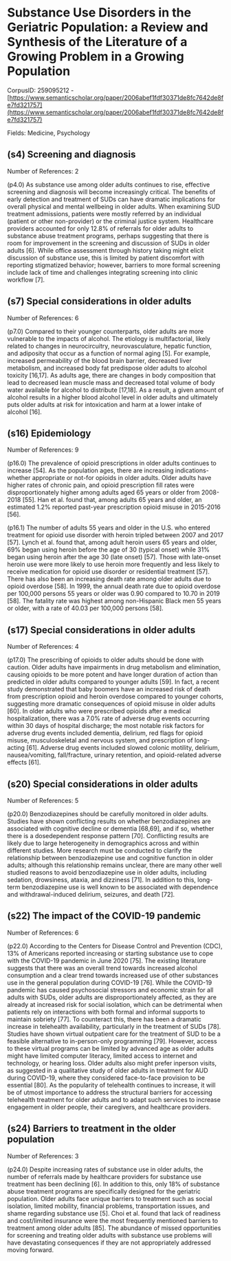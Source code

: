 # Substance Use Disorders in the Geriatric Population: a Review and Synthesis of the Literature of a Growing Problem in a Growing Population

CorpusID: 259095212 - [https://www.semanticscholar.org/paper/2006abef1fdf30371de8fc7642de8fe7fd321757](https://www.semanticscholar.org/paper/2006abef1fdf30371de8fc7642de8fe7fd321757)

Fields: Medicine, Psychology

## (s4) Screening and diagnosis
Number of References: 2

(p4.0) As substance use among older adults continues to rise, effective screening and diagnosis will become increasingly critical. The benefits of early detection and treatment of SUDs can have dramatic implications for overall physical and mental wellbeing in older adults. When examining SUD treatment admissions, patients were mostly referred by an individual (patient or other non-provider) or the criminal justice system. Healthcare providers accounted for only 12.8% of referrals for older adults to substance abuse treatment programs, perhaps suggesting that there is room for improvement in the screening and discussion of SUDs in older adults [6]. While office assessment through history taking might elicit discussion of substance use, this is limited by patient discomfort with reporting stigmatized behavior; however, barriers to more formal screening include lack of time and challenges integrating screening into clinic workflow [7].
## (s7) Special considerations in older adults
Number of References: 6

(p7.0) Compared to their younger counterparts, older adults are more vulnerable to the impacts of alcohol. The etiology is multifactorial, likely related to changes in neurocircuitry, neurovasculature, hepatic function, and adiposity that occur as a function of normal aging [5]. For example, increased permeability of the blood brain barrier, decreased liver metabolism, and increased body fat predispose older adults to alcohol toxicity [16,17]. As adults age, there are changes in body composition that lead to decreased lean muscle mass and decreased total volume of body water available for alcohol to distribute [17,18]. As a result, a given amount of alcohol results in a higher blood alcohol level in older adults and ultimately puts older adults at risk for intoxication and harm at a lower intake of alcohol [16].
## (s16) Epidemiology
Number of References: 9

(p16.0) The prevalence of opioid prescriptions in older adults continues to increase [54]. As the population ages, there are increasing indications-whether appropriate or not-for opioids in older adults. Older adults have higher rates of chronic pain, and opioid prescription fill rates were disproportionately higher among adults aged 65 years or older from 2008-2018 [55]. Han et al. found that, among adults 65 years and older, an estimated 1.2% reported past-year prescription opioid misuse in 2015-2016 [56].

(p16.1) The number of adults 55 years and older in the U.S. who entered treatment for opioid use disorder with heroin tripled between 2007 and 2017 [57]. Lynch et al. found that, among adult heroin users 65 years and older, 69% began using heroin before the age of 30 (typical onset) while 31% began using heroin after the age 30 (late onset) [57]. Those with late-onset heroin use were more likely to use heroin more frequently and less likely to receive medication for opioid use disorder or residential treatment [57]. There has also been an increasing death rate among older adults due to opioid overdose [58]. In 1999, the annual death rate due to opioid overdose per 100,000 persons 55 years or older was 0.90 compared to 10.70 in 2019 [58]. The fatality rate was highest among non-Hispanic Black men 55 years or older, with a rate of 40.03 per 100,000 persons [58].
## (s17) Special considerations in older adults
Number of References: 4

(p17.0) The prescribing of opioids to older adults should be done with caution. Older adults have impairments in drug metabolism and elimination, causing opioids to be more potent and have longer duration of action than predicted in older adults compared to younger adults [59]. In fact, a recent study demonstrated that baby boomers have an increased risk of death from prescription opioid and heroin overdose compared to younger cohorts, suggesting more dramatic consequences of opioid misuse in older adults [60]. In older adults who were prescribed opioids after a medical hospitalization, there was a 7.0% rate of adverse drug events occurring within 30 days of hospital discharge; the most notable risk factors for adverse drug events included dementia, delirium, red flags for opioid misuse, musculoskeletal and nervous system, and prescription of long-acting [61]. Adverse drug events included slowed colonic motility, delirium, nausea/vomiting, fall/fracture, urinary retention, and opioid-related adverse effects [61].
## (s20) Special considerations in older adults
Number of References: 5

(p20.0) Benzodiazepines should be carefully monitored in older adults. Studies have shown conflicting results on whether benzodiazepines are associated with cognitive decline or dementia [68,69], and if so, whether there is a dosedependent response pattern [70]. Conflicting results are likely due to large heterogeneity in demographics across and within different studies. More research must be conducted to clarify the relationship between benzodiazepine use and cognitive function in older adults; although this relationship remains unclear, there are many other well studied reasons to avoid benzodiazepine use in older adults, including sedation, drowsiness, ataxia, and dizziness [71]. In addition to this, long-term benzodiazepine use is well known to be associated with dependence and withdrawal-induced delirium, seizures, and death [72].
## (s22) The impact of the COVID-19 pandemic
Number of References: 6

(p22.0) According to the Centers for Disease Control and Prevention (CDC), 13% of Americans reported increasing or starting substance use to cope with the COVID-19 pandemic in June 2020 [75]. The existing literature suggests that there was an overall trend towards increased alcohol consumption and a clear trend towards increased use of other substances use in the general population during COVID-19 [76]. While the COVID-19 pandemic has caused psychosocial stressors and economic strain for all adults with SUDs, older adults are disproportionately affected, as they are already at increased risk for social isolation, which can be detrimental when patients rely on interactions with both formal and informal supports to maintain sobriety [77]. To counteract this, there has been a dramatic increase in telehealth availability, particularly in the treatment of SUDs [78]. Studies have shown virtual outpatient care for the treatment of SUD to be a feasible alternative to in-person-only programming [79]. However, access to these virtual programs can be limited by advanced age as older adults might have limited computer literacy, limited access to internet and technology, or hearing loss. Older adults also might prefer inperson visits, as suggested in a qualitative study of older adults in treatment for AUD during COVID-19, where they considered face-to-face provision to be essential [80]. As the popularity of telehealth continues to increase, it will be of utmost importance to address the structural barriers for accessing telehealth treatment for older adults and to adapt such services to increase engagement in older people, their caregivers, and healthcare providers.
## (s24) Barriers to treatment in the older population
Number of References: 3

(p24.0) Despite increasing rates of substance use in older adults, the number of referrals made by healthcare providers for substance use treatment has been declining [6]. In addition to this, only 18% of substance abuse treatment programs are specifically designed for the geriatric population. Older adults face unique barriers to treatment such as social isolation, limited mobility, financial problems, transportation issues, and shame regarding substance use [5]. Choi et al. found that lack of readiness and cost/limited insurance were the most frequently mentioned barriers to treatment among older adults [85]. The abundance of missed opportunities for screening and treating older adults with substance use problems will have devastating consequences if they are not appropriately addressed moving forward.
